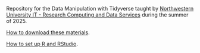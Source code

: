 Repository for the Data Manipulation with Tidyverse taught by [Northwestern University IT - Research Computing and Data Services](https://www.it.northwestern.edu/departments/it-services-support/research/) during the summer of 2025.

[How to download these materials](https://sites.northwestern.edu/researchcomputing/resources/downloading-from-github/).

[How to set up R and RStudio](https://sites.northwestern.edu/researchcomputing/resources/r-and-rstudio/).
